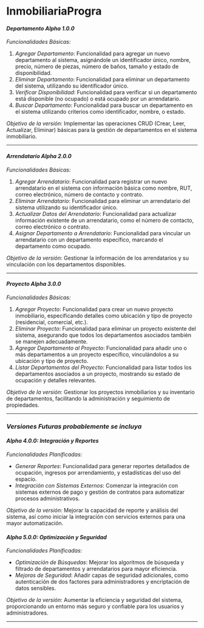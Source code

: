 # InmobiliariaProgra

#### *Departamento Alpha 1.0.0*

*Funcionalidades Básicas:*
1) *Agregar Departamento*: Funcionalidad para agregar un nuevo departamento al sistema, asignándole un identificador único, nombre, precio, número de piezas, número de baños, tamaño y estado de disponibilidad.
2) *Eliminar Departamento*: Funcionalidad para eliminar un departamento del sistema, utilizando su identificador único.
3) *Verificar Disponibilidad*: Funcionalidad para verificar si un departamento está disponible (no ocupado) o está ocupado por un arrendatario.
4) *Buscar Departamento*: Funcionalidad para buscar un departamento en el sistema utilizando criterios como identificador, nombre, o estado.

*Objetivo de la versión*: Implementar las operaciones CRUD (Crear, Leer, Actualizar, Eliminar) básicas para la gestión de departamentos en el sistema inmobiliario.

---

#### *Arrendatario Alpha 2.0.0*

*Funcionalidades Básicas:*
1) *Agregar Arrendatario*: Funcionalidad para registrar un nuevo arrendatario en el sistema con información básica como nombre, RUT, correo electrónico, número de contacto y contrato.
2) *Eliminar Arrendatario*: Funcionalidad para eliminar un arrendatario del sistema utilizando su identificador único.
3) *Actualizar Datos del Arrendatario*: Funcionalidad para actualizar información existente de un arrendatario, como el número de contacto, correo electrónico o contrato.
4) *Asignar Departamento a Arrendatario*: Funcionalidad para vincular un arrendatario con un departamento específico, marcando el departamento como ocupado.

*Objetivo de la versión*: Gestionar la información de los arrendatarios y su vinculación con los departamentos disponibles.

---

#### *Proyecto Alpha 3.0.0*

*Funcionalidades Básicas:*
1) *Agregar Proyecto*: Funcionalidad para crear un nuevo proyecto inmobiliario, especificando detalles como ubicación y tipo de proyecto (residencial, comercial, etc.).
2) *Eliminar Proyecto*: Funcionalidad para eliminar un proyecto existente del sistema, asegurando que todos los departamentos asociados también se manejen adecuadamente.
3) *Agregar Departamento al Proyecto*: Funcionalidad para añadir uno o más departamentos a un proyecto específico, vinculándolos a su ubicación y tipo de proyecto.
4) *Listar Departamentos del Proyecto*: Funcionalidad para listar todos los departamentos asociados a un proyecto, mostrando su estado de ocupación y detalles relevantes.

*Objetivo de la versión*: Gestionar los proyectos inmobiliarios y su inventario de departamentos, facilitando la administración y seguimiento de propiedades.

---

### *Versiones Futuras probablemente se incluya*

#### *Alpha 4.0.0: Integración y Reportes*

*Funcionalidades Planificadas:*
- *Generar Reportes*: Funcionalidad para generar reportes detallados de ocupación, ingresos por arrendamiento, y estadísticas del uso del espacio.
- *Integración con Sistemas Externos*: Comenzar la integración con sistemas externos de pago y gestión de contratos para automatizar procesos administrativos.

*Objetivo de la versión*: Mejorar la capacidad de reporte y análisis del sistema, así como iniciar la integración con servicios externos para una mayor automatización.

#### *Alpha 5.0.0: Optimización y Seguridad*

*Funcionalidades Planificadas:*
- *Optimización de Búsquedas*: Mejorar los algoritmos de búsqueda y filtrado de departamentos y arrendatarios para mayor eficiencia.
- *Mejoras de Seguridad*: Añadir capas de seguridad adicionales, como autenticación de dos factores para administradores y encriptación de datos sensibles.

*Objetivo de la versión*: Aumentar la eficiencia y seguridad del sistema, proporcionando un entorno más seguro y confiable para los usuarios y administradores.

---
